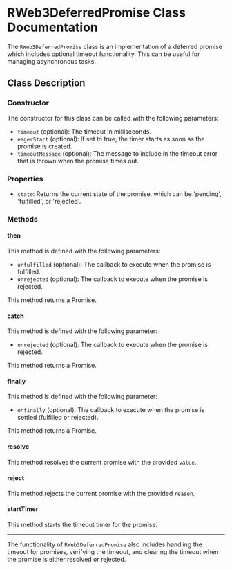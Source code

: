 # RWeb3DeferredPromise Class Documentation


The `RWeb3DeferredPromise` class is an implementation of a deferred promise which includes optional timeout functionality. This can be useful for managing asynchronous tasks.

## Class Description 

### Constructor

The constructor for this class can be called with the following parameters:

- `timeout` (optional): The timeout in milliseconds.
- `eagerStart` (optional): If set to true, the timer starts as soon as the promise is created.
- `timeoutMessage` (optional): The message to include in the timeout error that is thrown when the promise times out.

### Properties

- `state`: Returns the current state of the promise, which can be 'pending', 'fulfilled', or 'rejected'.

### Methods

#### then

This method is defined with the following parameters:

- `onfulfilled` (optional): The callback to execute when the promise is fulfilled.
- `onrejected` (optional): The callback to execute when the promise is rejected.

This method returns a Promise.

#### catch

This method is defined with the following parameter:

- `onrejected` (optional): The callback to execute when the promise is rejected.

This method returns a Promise.

#### finally

This method is defined with the following parameter:

- `onfinally` (optional): The callback to execute when the promise is settled (fulfilled or rejected).

This method returns a Promise.

#### resolve

This method resolves the current promise with the provided `value`.

#### reject

This method rejects the current promise with the provided `reason`.

#### startTimer

This method starts the timeout timer for the promise.

---

The functionality of `RWeb3DeferredPromise` also includes handling the timeout for promises, verifying the timeout, and clearing the timeout when the promise is either resolved or rejected.
